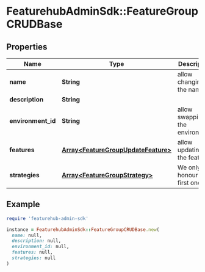 # FeaturehubAdminSdk::FeatureGroupCRUDBase

## Properties

| Name | Type | Description | Notes |
| ---- | ---- | ----------- | ----- |
| **name** | **String** | allow changing the name | [optional] |
| **description** | **String** |  | [optional] |
| **environment_id** | **String** | allow swapping the environment | [optional] |
| **features** | [**Array&lt;FeatureGroupUpdateFeature&gt;**](FeatureGroupUpdateFeature.md) | allow updating the features | [optional] |
| **strategies** | [**Array&lt;FeatureGroupStrategy&gt;**](FeatureGroupStrategy.md) | We only honour the first one | [optional] |

## Example

```ruby
require 'featurehub-admin-sdk'

instance = FeaturehubAdminSdk::FeatureGroupCRUDBase.new(
  name: null,
  description: null,
  environment_id: null,
  features: null,
  strategies: null
)
```

